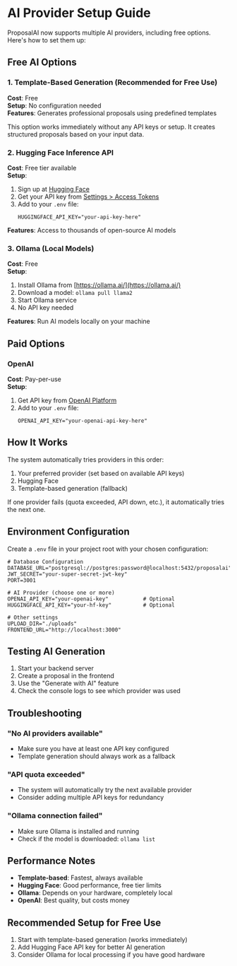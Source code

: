 # AI Provider Setup Guide

ProposalAI now supports multiple AI providers, including free options. Here's how to set them up:

## Free AI Options

### 1. Template-Based Generation (Recommended for Free Use)
**Cost**: Free  
**Setup**: No configuration needed  
**Features**: Generates professional proposals using predefined templates

This option works immediately without any API keys or setup. It creates structured proposals based on your input data.

### 2. Hugging Face Inference API
**Cost**: Free tier available  
**Setup**: 
1. Sign up at [Hugging Face](https://huggingface.co/)
2. Get your API key from [Settings > Access Tokens](https://huggingface.co/settings/tokens)
3. Add to your `.env` file:
   ```
   HUGGINGFACE_API_KEY="your-api-key-here"
   ```

**Features**: Access to thousands of open-source AI models

### 3. Ollama (Local Models)
**Cost**: Free  
**Setup**:
1. Install Ollama from [https://ollama.ai/](https://ollama.ai/)
2. Download a model: `ollama pull llama2`
3. Start Ollama service
4. No API key needed

**Features**: Run AI models locally on your machine

## Paid Options

### OpenAI
**Cost**: Pay-per-use  
**Setup**:
1. Get API key from [OpenAI Platform](https://platform.openai.com/)
2. Add to your `.env` file:
   ```
   OPENAI_API_KEY="your-openai-api-key-here"
   ```

## How It Works

The system automatically tries providers in this order:
1. Your preferred provider (set based on available API keys)
2. Hugging Face
3. Template-based generation (fallback)

If one provider fails (quota exceeded, API down, etc.), it automatically tries the next one.

## Environment Configuration

Create a `.env` file in your project root with your chosen configuration:

```env
# Database Configuration
DATABASE_URL="postgresql://postgres:password@localhost:5432/proposalai"
JWT_SECRET="your-super-secret-jwt-key"
PORT=3001

# AI Provider (choose one or more)
OPENAI_API_KEY="your-openai-key"           # Optional
HUGGINGFACE_API_KEY="your-hf-key"          # Optional

# Other settings
UPLOAD_DIR="./uploads"
FRONTEND_URL="http://localhost:3000"
```

## Testing AI Generation

1. Start your backend server
2. Create a proposal in the frontend
3. Use the "Generate with AI" feature
4. Check the console logs to see which provider was used

## Troubleshooting

### "No AI providers available"
- Make sure you have at least one API key configured
- Template generation should always work as a fallback

### "API quota exceeded"
- The system will automatically try the next available provider
- Consider adding multiple API keys for redundancy

### "Ollama connection failed"
- Make sure Ollama is installed and running
- Check if the model is downloaded: `ollama list`

## Performance Notes

- **Template-based**: Fastest, always available
- **Hugging Face**: Good performance, free tier limits
- **Ollama**: Depends on your hardware, completely local
- **OpenAI**: Best quality, but costs money

## Recommended Setup for Free Use

1. Start with template-based generation (works immediately)
2. Add Hugging Face API key for better AI generation
3. Consider Ollama for local processing if you have good hardware 